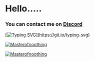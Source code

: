 <h1 align="left">Hello.....</h1>

<h3 align="left">
  You can contact me on <a href='[https://discord.gg/EKQtnY8Z9h](https://www.youtube.com/watch?v=dQw4w9WgXcQ)'>Discord
</h3>

[![Typing SVG](https://readme-typing-svg.herokuapp.com?size=30&lines=Life+is+pain+isn\'t+it.)](https://git.io/typing-svg)


![Masterofnoothing](https://github-readme-stats.vercel.app/api?username=Masterofnoothing&show_icons=true&theme=tokyonight&hide=["issues"])

![Masterofnoothing](https://github-readme-stats.vercel.app/api/top-langs?username=Masterofnoothing&show_icons=true&theme=tokyonight&layout=compact)
<!--
**Masterofnoothing/Masterofnoothing** is a ✨ _special_ ✨ repository because its `README.md` (this file) appears on your GitHub profile.

Here are some ideas to get you started:

- 🔭 I’m currently working on ...
- 🌱 I’m currently learning ...
- 👯 I’m looking to collaborate on ...
- 🤔 I’m looking for help with ...
- 💬 Ask me about ...
- 📫 How to reach me: ...
- 😄 Pronouns: ...
- ⚡ Fun fact: ...
-->
